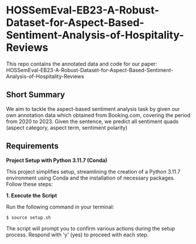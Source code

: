 # HOSSemEval-EB23-A-Robust-Dataset-for-Aspect-Based-Sentiment-Analysis-of-Hospitality-Reviews

This repo contains the annotated data and code for our paper: HOSSemEval-EB23-A-Robust-Dataset-for-Aspect-Based-Sentiment-Analysis-of-Hospitality-Reviews

## Short Summary
We aim to tackle the aspect-based sentiment analysis task by given our own annotation data which obtained from Booking.com, covering the period from 2020 to 2023. Given the sentence, we predict all sentiment quads (aspect category, aspect term, sentiment polarity)

## Requirements
**Project Setup with Python 3.11.7 (Conda)**

This project simplifies setup, streamlining the creation of a Python 3.11.7 environment using Conda and the installation of necessary packages.  Follow these steps:

**1. Execute the Script**

Run the following command in your terminal: 
```bash
$ source setup.sh
```

The script will prompt you to confirm various actions during the setup process. Respond with 'y' (yes) to proceed with each step.
